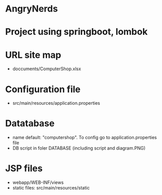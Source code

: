 # AngryNerds
# Project using springboot, lombok

# URL site map
- doccuments/ComputerShop.xlsx
# Configuration file
- src/main/resources/application.properties
# Datatabase 
- name default: "computershop". To config go to application.properties file
- DB script in foler DATABASE (including script and diagram.PNG)
# JSP files
- webapp/WEB-INF/views
- static files: src/main/resources/static
